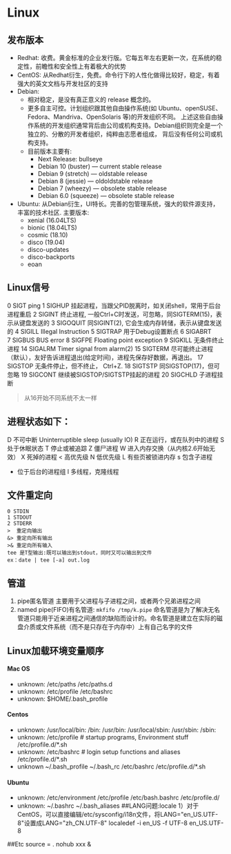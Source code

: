 # Linux
## 发布版本
- Redhat: 收费。黄金标准的企业发行版。它每五年左右更新一次，在系统的稳定性，前瞻性和安全性上有着极大的优势
- CentOS: 从Redhat衍生，免费。命令行下的人性化做得比较好，稳定，有着强大的英文文档与开发社区的支持
- Debian: 
  - 相对稳定，是没有真正意义的 release 概念的。
  - 更多自主可控。计划组织跟其他自由操作系统(如 Ubuntu、openSUSE、Fedora、Mandriva、OpenSolaris 等)的开发组织不同。 上述这些自由操作系统的开发组织通常背后由公司或机构支持。Debian组织则完全是一个独立的、分散的开发者组织，纯粹由志愿者组成， 背后没有任何公司或机构支持。
  - 目前版本主要有: 
    - Next Release: bullseye
    - Debian 10 (buster) — current stable release
    - Debian 9 (stretch) — oldstable release
    - Debian 8 (jessie) — oldoldstable release
    - Debian 7 (wheezy) — obsolete stable release
    - Debian 6.0 (squeeze) — obsolete stable release
- Ubuntu: 从Debian衍生，UI特长。完善的包管理系统，强大的软件源支持，丰富的技术社区. 主要版本:
  - xenial (16.04LTS)
  - bionic (18.04LTS)
  - cosmic (18.10)
  - disco (19.04)
  - disco-updates
  - disco-backports
  - eoan

## Linux信号
0   SIGT        ping
1   SIGHUP      挂起进程，当跟父PID脱离时，如关闭shell，常用于后台进程重启
2   SIGINT      终止进程, 一般Ctrl+C时发送，可忽略，同SIGTERM(15)，表示从键盘发送的
3   SIGOQUIT    同SIGINT(2), 它会生成内存转储，表示从键盘发送的
4   SIGILL      Illegal Instruction
5   SIGTRAP     用于Debug设置断点
6   SIGABRT     
7   SIGBUS      BUS error
8   SIGFPE      Floating point exception
9   SIGKILL     无条件终止进程
14  SIGALRM     Timer signal from alarm(2)
15  SIGTERM     尽可能终止进程（默认），友好告诉进程退出(给定时间)，进程先保存好数据，再退出。
17  SIGSTOP     无条件停止，但不终止，  Ctrl+Z.
18  SIGTSTP     同SIGSTOP(17)，但可忽略
19  SIGCONT     继续被SIGSTOP/SIGTSTP挂起的进程
20  SIGCHLD     子进程挂断
> 从16开始不同系统不太一样

## 进程状态如下：
D    不可中断     Uninterruptible sleep (usually IO)
R    正在运行，或在队列中的进程
S    处于休眠状态
T    停止或被追踪
Z    僵尸进程
W    进入内存交换（从内核2.6开始无效）
X    死掉的进程
<    高优先级
N    低优先级
L    有些页被锁进内存
s    包含子进程
+    位于后台的进程组
l    多线程，克隆线程

## 文件重定向
```
0 STDIN
1 STDOUT
2 STDERR
>  重定向输出
&> 重定向所有输出
>& 重定向所有输入
tee 是T型输出:既可以输出到stdout，同时又可以输出到文件
ex：date | tee [-a] out.log
```
## 管道
1. pipe匿名管道
    主要用于父进程与子进程之间，或者两个兄弟进程之间
2. named pipe(FIFO)有名管道: `mkfifo /tmp/k.pipe`
    命名管道是为了解决无名管道只能用于近亲进程之间通信的缺陷而设计的。命名管道是建立在实际的磁盘介质或文件系统（而不是只存在于内存中）上有自己名字的文件
## Linux加载环境变量顺序
#### Mac OS
- unknown:
    /etc/paths
        /etc/paths.d
- unknown:
    /etc/profile
        /etc/bashrc
- unknown:
    $HOME/.bash_profile
#### Centos
- unknown:
    /usr/local/bin:
    /bin:
    /usr/bin:
    /usr/local/sbin:
    /usr/sbin:
    /sbin:
- unknown:
    /etc/profile # startup programs, Environment stuff
        /etc/profile.d/*.sh
- unknown:
    /etc/bashrc # login setup functions and aliases
        /etc/profile.d/*.sh
-  unknown
    ~/.bash_profile
        ~/.bash_rc
            /etc/bashrc
                /etc/profile.d/*.sh

#### Ubuntu
- unknown:
    /etc/environment
    /etc/profile
        /etc/bash.bashrc
        /etc/profile.d/
- unknown:
    ~/.bashrc
        ~/.bash_aliases
##LANG问题:locale
1）对于CentOS，可以直接编辑/etc/sysconfig/i18n文件，将LANG="en_US.UTF-8"设置成LANG="zh_CN.UTF-8"
localedef -i en_US -f UTF-8 en_US.UTF-8

##Etc
source = .
nohub xxx &
